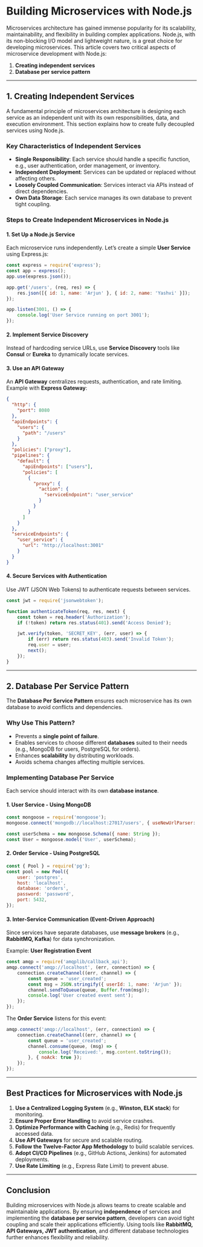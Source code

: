 # Building Microservices with Node.js

Microservices architecture has gained immense popularity for its scalability, maintainability, and flexibility in building complex applications. Node.js, with its non-blocking I/O model and lightweight nature, is a great choice for developing microservices. This article covers two critical aspects of microservice development with Node.js:

1. **Creating independent services**
2. **Database per service pattern**

---

## 1. Creating Independent Services

A fundamental principle of microservices architecture is designing each service as an independent unit with its own responsibilities, data, and execution environment. This section explains how to create fully decoupled services using Node.js.

### **Key Characteristics of Independent Services**
- **Single Responsibility**: Each service should handle a specific function, e.g., user authentication, order management, or inventory.
- **Independent Deployment**: Services can be updated or replaced without affecting others.
- **Loosely Coupled Communication**: Services interact via APIs instead of direct dependencies.
- **Own Data Storage**: Each service manages its own database to prevent tight coupling.

### **Steps to Create Independent Microservices in Node.js**

#### **1. Set Up a Node.js Service**
Each microservice runs independently. Let’s create a simple **User Service** using Express.js:

```javascript
const express = require('express');
const app = express();
app.use(express.json());

app.get('/users', (req, res) => {
    res.json([{ id: 1, name: 'Arjun' }, { id: 2, name: 'Yashvi' }]);
});

app.listen(3001, () => {
    console.log('User Service running on port 3001');
});
```

#### **2. Implement Service Discovery**
Instead of hardcoding service URLs, use **Service Discovery** tools like **Consul** or **Eureka** to dynamically locate services.

#### **3. Use an API Gateway**
An **API Gateway** centralizes requests, authentication, and rate limiting. Example with **Express Gateway**:

```json
{
  "http": {
    "port": 8080
  },
  "apiEndpoints": {
    "users": {
      "path": "/users"
    }
  },
  "policies": ["proxy"],
  "pipelines": {
    "default": {
      "apiEndpoints": ["users"],
      "policies": [
        {
          "proxy": {
            "action": {
              "serviceEndpoint": "user_service"
            }
          }
        }
      ]
    }
  },
  "serviceEndpoints": {
    "user_service": {
      "url": "http://localhost:3001"
    }
  }
}
```

#### **4. Secure Services with Authentication**
Use JWT (JSON Web Tokens) to authenticate requests between services.

```javascript
const jwt = require('jsonwebtoken');

function authenticateToken(req, res, next) {
    const token = req.header('Authorization');
    if (!token) return res.status(401).send('Access Denied');

    jwt.verify(token, 'SECRET_KEY', (err, user) => {
        if (err) return res.status(403).send('Invalid Token');
        req.user = user;
        next();
    });
}
```

---

## 2. Database Per Service Pattern

The **Database Per Service Pattern** ensures each microservice has its own database to avoid conflicts and dependencies.

### **Why Use This Pattern?**
- Prevents a **single point of failure**.
- Enables services to choose different **databases** suited to their needs (e.g., MongoDB for users, PostgreSQL for orders).
- Enhances **scalability** by distributing workloads.
- Avoids schema changes affecting multiple services.

### **Implementing Database Per Service**
Each service should interact with its own **database instance**.

#### **1. User Service - Using MongoDB**
```javascript
const mongoose = require('mongoose');
mongoose.connect('mongodb://localhost:27017/users', { useNewUrlParser: true, useUnifiedTopology: true });

const userSchema = new mongoose.Schema({ name: String });
const User = mongoose.model('User', userSchema);
```

#### **2. Order Service - Using PostgreSQL**
```javascript
const { Pool } = require('pg');
const pool = new Pool({
    user: 'postgres',
    host: 'localhost',
    database: 'orders',
    password: 'password',
    port: 5432,
});
```

#### **3. Inter-Service Communication (Event-Driven Approach)**
Since services have separate databases, use **message brokers** (e.g., **RabbitMQ, Kafka**) for data synchronization.

Example: **User Registration Event**
```javascript
const amqp = require('amqplib/callback_api');
amqp.connect('amqp://localhost', (err, connection) => {
    connection.createChannel((err, channel) => {
        const queue = 'user_created';
        const msg = JSON.stringify({ userId: 1, name: 'Arjun' });
        channel.sendToQueue(queue, Buffer.from(msg));
        console.log('User created event sent');
    });
});
```

The **Order Service** listens for this event:
```javascript
amqp.connect('amqp://localhost', (err, connection) => {
    connection.createChannel((err, channel) => {
        const queue = 'user_created';
        channel.consume(queue, (msg) => {
            console.log('Received:', msg.content.toString());
        }, { noAck: true });
    });
});
```

---

## **Best Practices for Microservices with Node.js**

1. **Use a Centralized Logging System** (e.g., **Winston, ELK stack**) for monitoring.
2. **Ensure Proper Error Handling** to avoid service crashes.
3. **Optimize Performance with Caching** (e.g., Redis) for frequently accessed data.
4. **Use API Gateways** for secure and scalable routing.
5. **Follow the Twelve-Factor App Methodology** to build scalable services.
6. **Adopt CI/CD Pipelines** (e.g., GitHub Actions, Jenkins) for automated deployments.
7. **Use Rate Limiting** (e.g., Express Rate Limit) to prevent abuse.

---

## **Conclusion**

Building microservices with Node.js allows teams to create scalable and maintainable applications. By ensuring **independence** of services and implementing the **database per service pattern**, developers can avoid tight coupling and scale their applications efficiently. Using tools like **RabbitMQ, API Gateways, JWT authentication**, and different database technologies further enhances flexibility and reliability.
